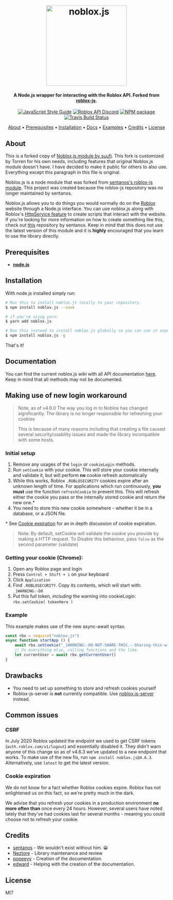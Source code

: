 <h1 align="center">
    <img src="https://raw.githubusercontent.com/suufi/noblox.js/master/img/noblox-js.png" alt="noblox.js" width="250"/>
    <br>
</h1>

<h4 align="center">A Node.js wrapper for interacting with the Roblox API. Forked from <a href="https://github.com/sentanos/roblox-js">roblox-js</a>.</h4>

<p align="center">
    <a href="https://standardjs.com"><img src="https://img.shields.io/badge/code_style-standard-blue.svg?style=flat-square" alt="JavaScript Style Guide"/></a>
    <a href="https://discord.gg/EDXNdAT"><img src="https://img.shields.io/badge/discord-roblox%20api%20chat-blue.svg?style=flat-square" alt="Roblox API Discord"/></a>
    <a href="https://npmjs.org/noblox.js"><img src="https://img.shields.io/npm/v/noblox.js.svg?style=flat-square" alt="NPM package"/>
    <a href="https://travis-ci.org/suufi/noblox.js"><img src="https://img.shields.io/travis/suufi/noblox.js/master.svg?style=flat-square" alt="Travis Build Status"/></a></a>
</p>

<p align="center">
  <a href="#about">About</a> •
  <a href="#prerequisites">Prerequisites</a> •
  <a href="#installation">Installation</a> •
  <a href="#documentation">Docs</a> •
  <a href="https://github.com/suufi/noblox.js/tree/master/examples">Examples</a> •
  <a href="#credits">Credits</a> •
  <a href="#license">License</a>
</p>

## About

This is a forked copy of <a href="https://github.com/suufi/noblox.js">Noblox.js module by suufi</a>. This fork is customized by Torren for his own needs, including features that original Noblox.js module doesn't have. I have decided to make it public for others to also use. Everything except this paragraph in this file is original.

Noblox.js is a node module that was forked from <a href="https://github.com/sentanos/roblox-js">sentanos's roblox-js module</a>. This project was created because the roblox-js repository was no longer maintained by sentanos.

Noblox.js allows you to do things you would normally do on the [Roblox](https://www.roblox.com) website through a Node.js interface. You can use noblox.js along with Roblox's [HttpService feature](http://wiki.roblox.com/index.php?title=API:Class/HttpService) to create scripts that interact with the website. If you're looking for more information on how to create something like this, check out [this](https://github.com/sentanos/roblox-js-server) repository by sentanos. Keep in mind that this does not use the latest version of this module and it is **highly** encouraged that you learn to use the library directly.

## Prerequisites

- [**node.js**](https://nodejs.org/en/download/current/)

## Installation

With node.js installed simply run: 
```bash
# Run this to install noblox.js locally to your repository. 
$ npm install noblox.js --save

# if you're using yarn:
$ yarn add noblox.js

# Run this instead to install noblox.js globally so you can use it anywhere.
$ npm install noblox.js -g
```
That's it!

## Documentation

You can find the current noblox.js wiki with all API documentation [here](https://noblox.js.org/). Keep in mind that all methods may not be documented.  

## Making use of new login workaround
> Note, as of v4.6.0 The way you log in to Noblox has changed significantly.
> The library is no longer responsible for refreshing your cookies
>
> This is because of many reasons including that creating a file caused several security/usability issues and made the library incompatible with some hosts.
### Initial setup
1. Remove any usages of the `login` or `cookieLogin` methods.
2. Run `setCookie` with your cookie. This will store your cookie internally and validate it, but will perform **no** cookie refresh automatically
3. While this works, Roblox `.ROBLOSECURITY` cookies expire after an unknown length of time. For applications which run continuously, **you must** use the function `refreshCookie` to prevent this. This will refresh either the cookie you pass or the internally stored cookie and return the new one.*
4. You need to store this new cookie somewhere - whether it be in a database, or a JSON file.

\* See [Cookie expiration](#cookie-expiration) for an in depth discussion of cookie expiration.
> Note: By default, setCookie will validate the cookie you provide by making a HTTP request.
> To Disable this behaviour, pass `false` as the second parameter (validate)
    
### Getting your cookie (Chrome):
1. Open any Roblox page and login
2. Press `Control + Shift + i` on your keyboard
3. Click `Application`
4. Find `.ROBLOSECURITY`. Copy its contents, which will start with: `_|WARNING:-DO`
5. Put this full token, *including* the warning into cookieLogin: `rbx.setCookie( tokenHere )`
    
### Example
This example makes use of the new async-await syntax.
```js
const rbx = require("noblox.js")
async function startApp () {
    await rbx.setCookie("_|WARNING:-DO-NOT-SHARE-THIS.--Sharing-this-will-allow-someone-to-log-in-as-you-and-to-steal-your-ROBUX-and-items.|_F9F1EA531adk")
    // Do everything else, calling functions and the like.
    let currentUser = await rbx.getCurrentUser()
}
```

## Drawbacks
- You need to set up something to store and refresh cookies yourself 
- Roblox-js-server is **not** currently compatible. Use [noblox.js-server](https://github.com/Hamzah-z/noblox.js-server) instead.

## Common issues
### CSRF 
In July 2020 Roblox updated the endpoint we used to get CSRF tokens (`auth.roblox.com/v1/logout`) and essentially disabled it.
They didn't warn anyone of this change so as of v4.6.3 we've updated to a new endpoint that works.
To make use of the new fix, run `npm install noblox.js@4.6.3`. Alternatively, use `latest` to get the latest version.


### Cookie expiration
We do not know for a fact whether Roblox cookies expire. Roblox has not enlightened us on this fact, so we're pretty much in the dark.

We advise that you refresh your cookies in a production environment **no more often than** once every 24 hours.
However, several users have noted lately that they've had cookies last for several months - meaning you could choose not to refresh your cookie.


## Credits

* [sentanos](https://github.com/sentanos) - We wouldn't exist without him. 😀
* [Neztore](https://github.com/Neztore) - Library maintenance and review 
* [popeeyy](https://github.com/efewqefwfd) - Creation of the documentation.
* [edward](https://github.com/edwrddd) - Helping with the creation of the documentation.

## License

MIT
